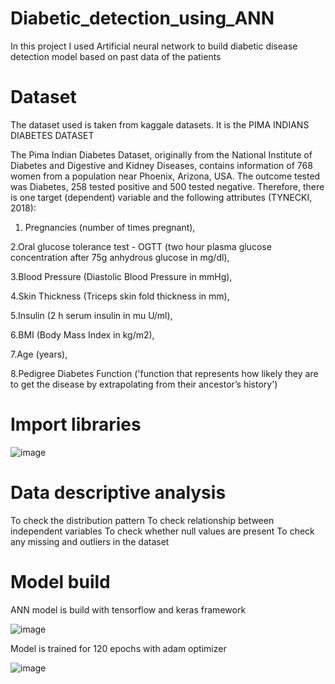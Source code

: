 # Diabetic_detection_using_ANN

In this project I used Artificial neural network to build diabetic disease detection model based on past data of the patients

# Dataset 
The dataset used is taken from kaggale datasets. It is the PIMA INDIANS DIABETES DATASET



The Pima Indian Diabetes Dataset, originally from the National Institute of Diabetes and Digestive and Kidney Diseases, contains information of 768 women from a population near Phoenix, Arizona, USA. The outcome tested was Diabetes, 258 tested positive and 500 tested negative. Therefore, there is one target (dependent) variable and the following attributes (TYNECKI, 2018):

1. Pregnancies (number of times pregnant),

2.Oral glucose tolerance test - OGTT (two hour plasma glucose concentration after 75g anhydrous glucose in mg/dl),

3.Blood Pressure (Diastolic Blood Pressure in mmHg),

4.Skin Thickness (Triceps skin fold thickness in mm),

5.Insulin (2 h serum insulin in mu U/ml),

6.BMI (Body Mass Index in kg/m2),

7.Age (years),

8.Pedigree Diabetes Function ('function that represents how likely they are to get the disease by extrapolating from their ancestor’s history')

# Import libraries

![image](https://user-images.githubusercontent.com/69953585/110979704-f8555700-838a-11eb-8bc9-deef11917c0d.png)

# Data descriptive analysis
To check the distribution pattern
To check relationship between independent variables
To check whether null values are present
To check any missing and outliers in the dataset



# Model build

ANN model is build with tensorflow and keras framework

 
 ![image](https://user-images.githubusercontent.com/69953585/110979973-571ad080-838b-11eb-8ed3-b07de6c0eaa4.png)
 
 Model is trained for 120 epochs with adam optimizer
 
 ![image](https://user-images.githubusercontent.com/69953585/110980210-9ea15c80-838b-11eb-812a-ba94e412a834.png)

 

